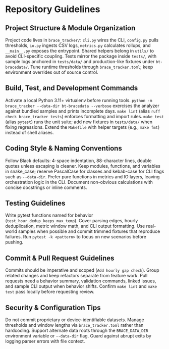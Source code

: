 # Repository Guidelines

## Project Structure & Module Organization
Project code lives in `brace_tracker/`: `cli.py` wires the CLI, `config.py` pulls thresholds, `io.py` ingests CSV logs, `metrics.py` calculates rollups, and `__main__.py` exposes the entrypoint. Shared helpers belong in `utils/` to avoid CLI-specific coupling. Tests mirror the package inside `tests/`, with sample logs anchored in `tests/data/` and production-like fixtures under `bt-bracedata/`. Tune runtime thresholds through `brace_tracker.toml`; keep environment overrides out of source control.

## Build, Test, and Development Commands
Activate a local Python 3.11+ virtualenv before running tools. `python -m brace_tracker --data-dir bt-bracedata --verbose` exercises the analyzer against bundled samples and prints incomplete days. `make lint` (alias `ruff check brace_tracker tests`) enforces formatting and import rules. `make test` (alias `pytest`) runs the unit suite; add new fixtures in `tests/data/` when fixing regressions. Extend the `Makefile` with helper targets (e.g., `make fmt`) instead of shell aliases.

## Coding Style & Naming Conventions
Follow Black defaults: 4-space indentation, 88-character lines, double quotes unless escaping is cleaner. Keep modules, functions, and variables in snake_case; reserve PascalCase for classes and kebab-case for CLI flags such as `--data-dir`. Prefer pure functions in metrics and IO layers, leaving orchestration logic in the CLI. Document non-obvious calculations with concise docstrings or inline comments.

## Testing Guidelines
Write pytest functions named for behavior (`test_hour_dedup_keeps_max_temp`). Cover parsing edges, hourly deduplication, metric window math, and CLI output formatting. Use real-world samples when possible and commit trimmed fixtures that reproduce failures. Run `pytest -k <pattern>` to focus on new scenarios before pushing.

## Commit & Pull Request Guidelines
Commits should be imperative and scoped (`Add hourly gap check`). Group related changes and keep refactors separate from feature work. Pull requests need a behavior summary, validation commands, linked issues, and sample CLI output when behavior shifts. Confirm `make lint` and `make test` pass locally before requesting review.

## Security & Configuration Tips
Do not commit proprietary or device-identifiable datasets. Manage thresholds and window lengths via `brace_tracker.toml` rather than hardcoding. Support alternate data roots through the `BRACE_DATA_DIR` environment variable or `--data-dir` flag. Guard against abrupt exits by logging parser errors with file context.
